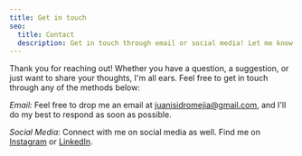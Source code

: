 ```yaml
---
title: Get in touch
seo:
  title: Contact
  description: Get in touch through email or social media! Let me know how I can help.
---
```


Thank you for reaching out! Whether you have a question, a suggestion, or just want to share your thoughts, I'm all ears. Feel free to get in touch through any of the methods below:

_Email:_
Feel free to drop me an email at [juanisidromejia@gmail.com](mailto:juanisidromejia@gmail.com), and I'll do my best to respond as soon as possible.

_Social Media:_
Connect with me on social media as well. Find me on [Instagram](https://twitter.com) or [LinkedIn](https://www.linkedin.com/).
